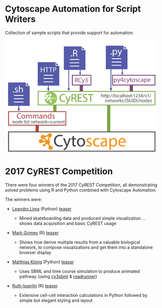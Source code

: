 # Cytoscape Automation for Script Writers
Collection of sample scripts that provide support for automation.

![cytoscape automation](CytoscapeAutomation_3.png)


# 2017 CyREST Competition
There were four winners of the 2017 CyREST Competition, all demonstrating solved problems using R and Python combined with Cytoscape Automation.

The winners were:
* [Leandro Lima](https://github.com/cytoscape/cytoscape-automation/tree/master/for-scripters/challenge-2017/Lima_data_mining_%26_visualization_Python)  (Python)   [teaser](https://www.ime.usp.br/~llima/batb/network.html)
  - Mined skateboarding data and produced simple visualization ... shows data acquisition and basic CyREST usage

* [Mark Grimes](https://github.com/cytoscape/cytoscape-automation/tree/master/for-scripters/challenge-2017/Grimes_CFN_CCCN_R) (R) [teaser](https://github.com/cytoscape/cytoscape-automation/tree/master/for-scripters/challenge-2017/Grimes_CFN_CCCN_R/LINCSRNotebook1.Rmd)
  - Shows how derive multiple results from a valuable biological network, to compose visualizations and get them into a standalone browser display
  
* [Matthias König](https://github.com/cytoscape/cytoscape-automation/tree/master/for-scripters/challenge-2017/Konig_SBML_Time_Course_Python) (Python)  [teaser](https://github.com/cytoscape/cytoscape-automation/tree/master/for-scripters/challenge-2017/Konig_SBML_Time_Course_Python/README.md)
  - Uses SBML and time course simulation to produce animated pathway (using [cy3sbml](https://github.com/matthiaskoenig/cy3sbml) & [roadrunner](https://github.com/sys-bio/roadrunner))
  
* [Ruth Isserlin](https://github.com/cytoscape/cytoscape-automation/tree/master/for-scripters/challenge-2017/Isserlin_PPI_network_pipeline_R) (R) [teaser](https://github.com/cytoscape/cytoscape-automation/tree/master/for-scripters/challenge-2017/Isserlin_PPI_network_pipeline_R/Example_ppi_network_pipeline.Rmd)
  - Extensive cell-cell interaction calculations in Python followed by simple but elegant styling and layout
  
